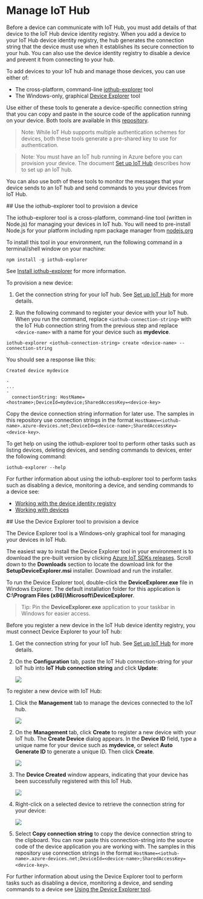 # Manage IoT Hub

Before a device can communicate with IoT Hub, you must add details of that device to the IoT Hub device identity registry. When you add a device to your IoT Hub device identity registry, the hub generates the connection string that the device must use when it establishes its secure connection to your hub. You can also use the device identity registry to disable a device and prevent it from connecting to your hub.

To add devices to your IoT hub and manage those devices, you can use either of:

- The cross-platform, command-line [iothub-explorer](#iothub-explorer) tool
- The Windows-only, graphical [Device Explorer](#device-explorer) tool

Use either of these tools to generate a device-specific connection string that you can copy and paste in the source code of the application running on your device. Both tools are available in this [repository][lnk-this-repo].
 
> Note: While IoT Hub supports multiple authentication schemes for devices, both these tools generate a pre-shared key to use for authentication.

> Note: You must have an IoT hub running in Azure before you can provision your device. The document [Set up IoT Hub][setup-iothub] describes how to set up an IoT hub.

You can also use both of these tools to monitor the messages that your device sends to an IoT hub and send commands to you your devices from IoT Hub.

<a name="iothub-explorer"/>
## Use the iothub-explorer tool to provision a device

The iothub-explorer tool is a cross-platform, command-line tool (written in Node.js) for managing your devices in IoT hub. You will need to pre-install Node.js for your platform including npm package manager from [nodejs.org](https://nodejs.org)

To install this tool in your environment, run the following command in a terminal/shell window on your machine:

```
npm install -g iothub-explorer
```

See [Install iothub-explorer][lnk-install-iothub-explorer] for more information.

To provision a new device:

1. Get the connection string for your IoT hub. See [Set up IoT Hub][setup-iothub] for more details.

2.  Run the following command to register your device with your IoT hub. When you run the command, replace `<iothub-connection-string>` with the IoT Hub connection string from the previous step and replace `<device-name>` with a name for your device such as **mydevice**.

```
iothub-explorer <iothub-connection-string> create <device-name> --connection-string
```

You should see a response like this:

```
Created device mydevice

-
...
-
  connectionString: HostName=<hostname>;DeviceId=mydevice;SharedAccessKey=<device-key>
```

Copy the device connection string information for later use. The samples in this repository use connection strings in the format `HostName=<iothub-name>.azure-devices.net;DeviceId=<device-name>;SharedAccessKey=<device-key>`.

To get help on using the iothub-explorer tool to perform other tasks such as listing devices, deleting devices, and sending commands to devices, enter the following command:

```
iothub-explorer --help
```

For further information about using the iothub-explorer tool to perform tasks such as disabling a device, monitoring a device, and sending commands to a device see:

- [Working with the device identity registry][lnk-iothub-explorer-identity]
- [Working with devices][lnk-iothub-explorer-devices]

<a name="device-explorer"/>
## Use the Device Explorer tool to provision a device

The Device Explorer tool is a Windows-only graphical tool for managing your devices in IoT Hub. 

The easiest way to install the Device Explorer tool in your environment is to download the pre-built version by clicking [Azure IoT SDKs releases][lnk-releasepage]. Scroll down to the **Downloads** section to locate the download link for the **SetupDeviceExplorer.msi** installer. Download and run the installer.

To run the Device Explorer tool, double-click the **DeviceExplorer.exe** file in Windows Explorer.
The default installation folder for this application is **C:\Program Files (x86)\Microsoft\DeviceExplorer**.

> Tip: Pin the **DeviceExplorer.exe** application to your taskbar in Windows for easier access.

Before you register a new device in the IoT Hub device identity registry, you must connect Device Explorer to your IoT hub:

1. Get the connection string for your IoT hub. See [Set up IoT Hub][setup-iothub] for more details.

2. On the **Configuration** tab, paste the IoT Hub connection-string for your IoT hub into **IoT Hub connection string** and click **Update**:

    ![][img-getstarted1]

To register a new device with IoT Hub:

1.  Click the **Management** tab to manage the devices connected to the IoT hub.

    ![][img-getstarted2]

2.  On the **Management** tab, click **Create** to register a new device with your IoT hub. The **Create Device** dialog appears. In the **Device ID** field, type a unique name for your device such as **mydevice**, or select **Auto Generate ID** to generate a unique ID. Then click **Create**.

    ![][img-getstarted3]

3.  The **Device Created** window appears, indicating that your device has been successfully registered with this IoT Hub.

    ![][img-getstarted4]

4. Right-click on a selected device to retrieve the connection string for your device:

    ![][img-connstr]
  
5. Select **Copy connection string** to copy the device connection string to the clipboard. You can now paste this connection-string into the source code of the device application you are working with. The samples in this repository use connection strings in the format `HostName=<iothub-name>.azure-devices.net;DeviceId=<device-name>;SharedAccessKey=<device-key>`.

For further information about using the Device Explorer tool to perform tasks such as disabling a device, monitoring a device, and sending commands to a device see [Using the Device Explorer tool][lnk-device-explorer-docs].


[img-getstarted1]: media/device_explorer/iotgetstart1.png
[img-getstarted2]: media/device_explorer/iotgetstart2.png
[img-getstarted3]: media/device_explorer/iotgetstart3.png
[img-getstarted4]: media/device_explorer/iotgetstart4.png
[img-connstr]: media/device_explorer/connstr.png

[lnk-this-repo]: https://github.com/Azure/azure-iot-sdks
[setup-iothub]: setup_iothub.md
[lnk-install-iothub-explorer]: ../tools/iothub-explorer/readme.md#install
[lnk-iothub-explorer-identity]: ../tools/iothub-explorer/readme.md#identityregistry
[lnk-iothub-explorer-devices]: ../tools/iothub-explorer/readme.md#devices
[lnk-releasepage]: https://github.com/Azure/azure-iot-sdks/releases
[lnk-device-explorer-docs]: ../tools/DeviceExplorer/readme.md
